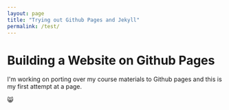 ```yaml
---
layout: page
title: "Trying out Github Pages and Jekyll"
permalink: /test/
---
```


# Building a Website on Github Pages

I'm working on porting over my course materials to Github pages and this is my first attempt at a page. 

😸
